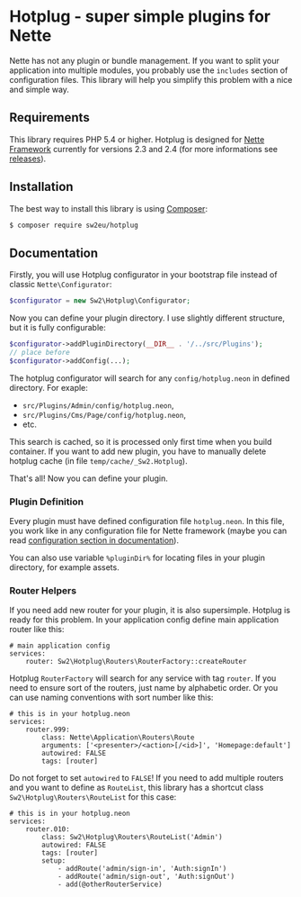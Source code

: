 Hotplug - super simple plugins for Nette
========================================

Nette has not any plugin or bundle management. If you want to split your application into multiple modules,
you probably use the `includes` section of configuration files. This library will help you simplify
this problem with a nice and simple way.


Requirements
------------

This library requires PHP 5.4 or higher. Hotplug is designed for [Nette Framework](https://github.com/nette/nette)
currently for versions 2.3 and 2.4 (for more informations see [releases](https://github.com/nette/nette/releases)).


Installation
------------

The best way to install this library is using  [Composer](http://getcomposer.org/):

```sh
$ composer require sw2eu/hotplug
```


Documentation
-------------

Firstly, you will use Hotplug configurator in your bootstrap file instead of classic `Nette\Configurator`:

```php
$configurator = new Sw2\Hotplug\Configurator;
```

Now you can define your plugin directory. I use slightly different structure, but it is fully configurable:

```php
$configurator->addPluginDirectory(__DIR__ . '/../src/Plugins');
// place before
$configurator->addConfig(...);
```

The hotplug configurator will search for any `config/hotplug.neon` in defined directory. For exaple:
- `src/Plugins/Admin/config/hotplug.neon`,
- `src/Plugins/Cms/Page/config/hotplug.neon`,
- etc.

This search is cached, so it is processed only first time when you build container. If you want to add new plugin,
you have to manually delete hotplug cache (in file `temp/cache/_Sw2.Hotplug`).

That's all! Now you can define your plugin.


### Plugin Definition

Every plugin must have defined configuration file `hotplug.neon`. In this file, you work like in any
configuration file for Nette framework (maybe you can read [configuration section in documentation](https://doc.nette.org/en/2.4/configuring)).

You can also use variable `%pluginDir%` for locating files in your plugin directory, for example assets.


### Router Helpers

If you need add new router for your plugin, it is also supersimple. Hotplug is ready for this problem.
In your application config define main application router like this:

```
# main application config
services:
    router: Sw2\Hotplug\Routers\RouterFactory::createRouter
```

Hotplug `RouterFactory` will search for any service with tag `router`. If you need to ensure sort of the routers, just name by alphabetic order.
Or you can use naming conventions with sort number like this:

```
# this is in your hotplug.neon
services:
	router.999:
	    class: Nette\Application\Routers\Route
	    arguments: ['<presenter>/<action>[/<id>]', 'Homepage:default']
	    autowired: FALSE
	    tags: [router]
```

Do not forget to set `autowired` to `FALSE`! If you need to add multiple routers and you want to define as `RouteList`, this library has
a shortcut class `Sw2\Hotplug\Routers\RouteList` for this case:

```
# this is in your hotplug.neon
services:
	router.010:
		class: Sw2\Hotplug\Routers\RouteList('Admin')
		autowired: FALSE
		tags: [router]
		setup:
			- addRoute('admin/sign-in', 'Auth:signIn')
			- addRoute('admin/sign-out', 'Auth:signOut')
			- add(@otherRouterService)
```
